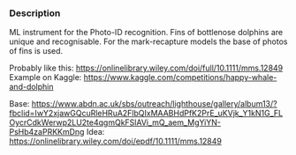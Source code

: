 ### Description
ML instrument for the Photo-ID recognition.
Fins of bottlenose dolphins are unique and recognisable.
For the mark-recapture models the base of photos of fins is used.

Probably like this: https://onlinelibrary.wiley.com/doi/full/10.1111/mms.12849
Example on Kaggle: https://www.kaggle.com/competitions/happy-whale-and-dolphin

Base: https://www.abdn.ac.uk/sbs/outreach/lighthouse/gallery/album13/?fbclid=IwY2xjawGQcuRleHRuA2FlbQIxMAABHdPfK2PrE_uKVjk_Y1kN1G_FLOycrCdkWerwp2LU2te4qgmQkFSlAVi_mQ_aem_MgYiYN-PsHb4zaPRKKmDng
Idea: https://onlinelibrary.wiley.com/doi/epdf/10.1111/mms.12849
